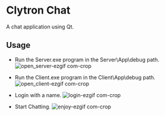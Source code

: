 # Clytron Chat
A chat application using Qt.

## Usage
- Run the Server.exe program in the Server\App\debug path.
  ![open_server-ezgif com-crop](https://github.com/user-attachments/assets/c519be50-f598-409d-b525-0af5a555a008)
  
- Run the Client.exe program in the Client\App\debug path.
  ![open_client-ezgif com-crop](https://github.com/user-attachments/assets/908a5df5-016f-4d09-ad9b-8f14d3d25e98)
  
- Login with a name.
  ![login-ezgif com-crop](https://github.com/user-attachments/assets/ed6a34bb-73e4-4a16-848d-f99a86b7b933)
  
- Start Chatting.
  ![enjoy-ezgif com-crop](https://github.com/user-attachments/assets/8b9d58c1-2f9a-44b9-ada7-40c25999f226)
